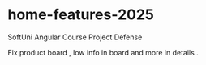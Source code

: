 # home-features-2025
SoftUni Angular Course Project Defense

Fix product board , low info in board and more in details .